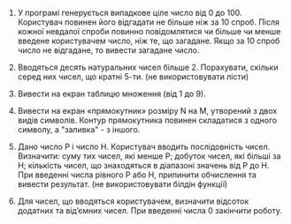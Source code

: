 1. У програмі генерується випадкове ціле число від 0 до 100. Користувач повинен його відгадати не більше ніж за 10 спроб. Після кожної невдалої спроби повинно повідомлятися чи більше чи менше введене користувачем число, ніж те, що загадане. Якщо за 10 спроб число не відгадане, то вивести загадане число.

2. Вводяться десять натуральних чисел більше 2. Порахувати, скільки серед них чисел, що кратні 5-ти. (не використовувати лісти)

3. Вивести на екран таблицю множення (від 1 до 9).

4. Вивести на екран «прямокутник» розміру N на M, утворений з двох видів символів. Контур прямокутника повинен складатися з одного символу, а "заливка" - з іншого.

5. Дано число P  і число H. Користувач вводить послідовність чисел. Визначити: суму тих чисел, які менше P; добуток чисел, які більші за H; кількість чисел, що знаходяться  в діапазоні значень від P до H. При введенні числа рівного P або H, припинити обчислення та вивести результат. (не використовувати білдін функції)

6. Для чисел, що вводяться користувачем, визначити відсоток додатних та від’ємних чисел. При введенні числа 0 закінчити роботу.
